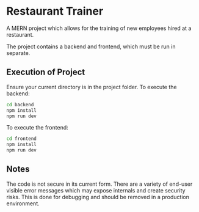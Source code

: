# Restaurant Trainer

A MERN project which allows for the training of new employees hired at a restaurant.

The project contains a backend and frontend, which must be run in separate.

## Execution of Project

Ensure your current directory is in the project folder.
To execute the backend:

```sh
cd backend
npm install
npm run dev
```

To execute the frontend:

```sh
cd frontend
npm install
npm run dev
```

## Notes

The code is not secure in its current form. There are a variety of end-user visible error messages which may expose internals and create security risks. This is done for debugging and should be removed in a production environment.
